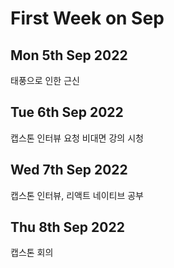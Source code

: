 First Week on Sep
=====================
Mon 5th Sep 2022
---------------------
태풍으로 인한 근신


Tue 6th Sep 2022
--------------------
캡스톤 인터뷰 요청
비대면 강의 시청


Wed 7th Sep 2022
---------------------
캡스톤 인터뷰, 
리액트 네이티브 공부


Thu 8th Sep 2022
--------------------
캡스톤 회의
